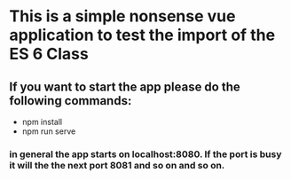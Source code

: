 # This is a simple nonsense vue application to test the import of the ES 6 Class 

## If you want to start the app please do the following commands:

* npm install
* npm run serve

### in general the app starts on localhost:8080. If the port is busy it will the the next port 8081 and so on and so on.
